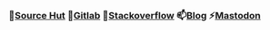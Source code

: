 ### 🔭[Source Hut](https://git.sr.ht/~rmpr)  🌱[Gitlab](https://gitlab.com/RMPR)  💬[Stackoverflow](https://stackoverflow.com/users/8873120/rmpr)  📫[Blog](https://rmpr.xyz)  ⚡[Mastodon](https://hostux.social/@rmpr)
<!--
**RMPR/rmpr** is a ✨ _special_ ✨ repository because its `README.md` (this file) appears on your GitHub profile.

Here are some ideas to get you started:

-  I’m currently working on ...
-  I’m currently learning ...
- 👯 I’m looking to collaborate on ...
- 🤔 I’m looking for help with ...
-  Ask me about ...
-  How to reach me: ...
- 😄 Pronouns: ...
-  Fun fact: ...
-->
